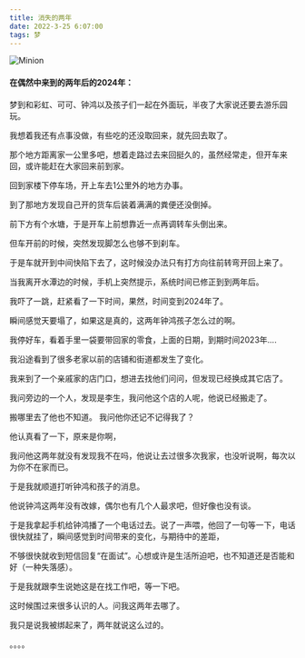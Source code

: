 ```yaml
---
title: 消失的两年
date: 2022-3-25 6:07:00
tags: 梦
---
```

![Minion](/images/mengxs.jpg)

#### 在偶然中来到的两年后的2024年：

梦到和彩虹、可可、钟鸿以及孩子们一起在外面玩，半夜了大家说还要去游乐园玩。

我想着我还有点事没做，有些吃的还没取回来，就先回去取了。

那个地方距离家一公里多吧，想着走路过去来回挺久的，虽然经常走，但开车来回，或许能赶在大家回来前到家。

回到家楼下停车场，开上车去1公里外的地方办事。

到了那地方发现自己开的货车后装着满满的粪便还没倒掉。

前下方有个水塘，于是开车上前想靠近一点再调转车头倒出来。

但车开前的时候，突然发现脚怎么也够不到刹车。

于是车就开到中间快陷下去了，这时候没办法只有打方向往前转弯开回上来了。

当我离开水潭边的时候，手机上突然提示，系统时间已修正到到两年后。

我吓了一跳，赶紧看了一下时间，果然，时间变到2024年了。

瞬间感觉天要塌了，如果这是真的，这两年钟鸿孩子怎么过的啊。

我停好车，看着手里一袋要带回家的零食，上面的日期，到期时间2023年....

我沿途看到了很多老家以前的店铺和街道都发生了变化。

我来到了一个亲戚家的店门口，想进去找他们问问，但发现已经换成其它店了。

我问旁边的一个人，发现是李生，我问他这个店的人呢，他说已经搬走了。

搬哪里去了他也不知道。 我问他你还记不记得我了？

他认真看了一下，原来是你啊，

我问他这两年就没有发现我不在吗，他说让去过很多次我家，也没听说啊，每次以为你不在家而已。

于是我就顺道打听钟鸿和孩子的消息。

他说钟鸿这两年没有改嫁，偶尔也有几个人最求吧，但好像也没有谈。

于是我拿起手机给钟鸿播了一个电话过去。说了一声喂，他回了一句等一下，电话很快就挂了，瞬间感觉到时间带来的变化，与期待中的差距，

不够很快就收到短信回复“在面试”。心想或许是生活所迫吧，也不知道还是否能和好（一种失落感）。

于是我就跟李生说她这是在找工作吧，等一下吧。

这时候围过来很多认识的人。问我这两年去哪了。

我只是说我被绑起来了，两年就说这么过的。

。。。。

